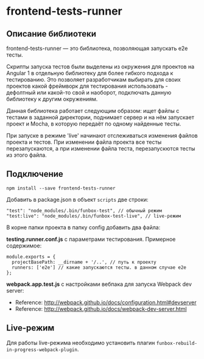 # frontend-tests-runner

## Описание библиотеки

frontend-tests-runner — это библиотека, позволяющая запускать е2е тесты.  

Скрипты запуска тестов были выделены из окружения для проектов на Angular 1 в отдельную библиотеку для более гибкого подхода к тестированию. 
Это позволяет разработчикам выбирать для своих проектов какой фреймворк для тестирования использовать - дефолтный или какой-то свой и наоборот, подключать данную библиотеку к другим окружениям.

Данная библиотека работает следующим образом: ищет файлы с тестами в заданной директории, 
поднимает сервер и на нём запускает проект и Mocha, в которую передаёт по одному найденные тесты. 

При запуске в режиме 'live' начинают отслеживаться изменения файлов проекта и тестов. При изменении файла проекта все тесты перезапускаются,
а при изменении файла теста, перезапускются тесты из этого файла.

## Подключение
`npm install --save frontend-tests-runner`

Добавить в package.json в объект `scripts` две строки:
```` 
"test": "node_modules/.bin/funbox-test", // обычный режим
"test:live": "node_modules/.bin/funbox-test-live", // live-режим
````
В корне папки проекта в папку config добавить два файла:

**testing.runner.conf.js** с параметрами тестирования.
Примерное содержимое: 
````
module.exports = {
  projectBasePath: __dirname + '/..', // путь к проекту
  runners: ['e2e'] // какие запускаются тесты. в данном случае е2е
};
````

**webpack.app.test.js** с настройками вебпака для запуска Webpack dev server:
* Reference: http://webpack.github.io/docs/configuration.html#devserver
* Reference: http://webpack.github.io/docs/webpack-dev-server.html

 ## Live-режим
 Для работы live-режима необходимо установить плагин `funbox-rebuild-in-progress-webpack-plugin`. 